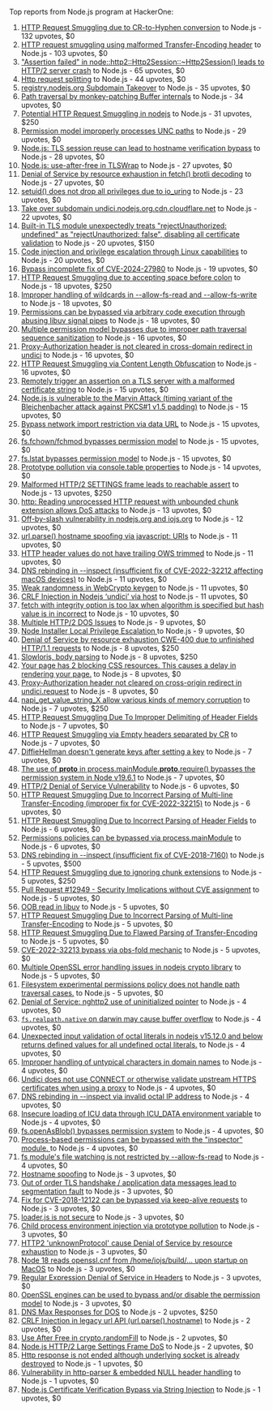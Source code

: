 Top reports from Node.js program at HackerOne:

1. [HTTP Request Smuggling due to CR-to-Hyphen conversion](https://hackerone.com/reports/922597) to Node.js - 132 upvotes, $0
2. [HTTP request smuggling using malformed Transfer-Encoding header](https://hackerone.com/reports/735748) to Node.js - 103 upvotes, $0
3. ["Assertion failed" in node::http2::Http2Session::~Http2Session() leads to HTTP/2 server crash](https://hackerone.com/reports/2319584) to Node.js - 65 upvotes, $0
4. [Http request splitting](https://hackerone.com/reports/409943) to Node.js - 44 upvotes, $0
5. [registry.nodejs.org Subdomain Takeover](https://hackerone.com/reports/340580) to Node.js - 35 upvotes, $0
6. [Path traversal by monkey-patching Buffer internals](https://hackerone.com/reports/2218653) to Node.js - 34 upvotes, $0
7. [Potential HTTP Request Smuggling in nodejs](https://hackerone.com/reports/1002188) to Node.js - 31 upvotes, $250
8. [Permission model improperly processes UNC paths](https://hackerone.com/reports/2079103) to Node.js - 29 upvotes, $0
9. [Node.js: TLS session reuse can lead to hostname verification bypass](https://hackerone.com/reports/811502) to Node.js - 28 upvotes, $0
10. [Node.js: use-after-free in TLSWrap](https://hackerone.com/reports/988103) to Node.js - 27 upvotes, $0
11. [Denial of Service by resource exhaustion in fetch() brotli decoding](https://hackerone.com/reports/2284065) to Node.js - 27 upvotes, $0
12. [setuid() does not drop all privileges due to io_uring](https://hackerone.com/reports/2170226) to Node.js - 23 upvotes, $0
13. [Take over subdomain undici.nodejs.org.cdn.cloudflare.net](https://hackerone.com/reports/1763817) to Node.js - 22 upvotes, $0
14. [Built-in TLS module unexpectedly treats "rejectUnauthorized: undefined" as "rejectUnauthorized: false", disabling all certificate validation](https://hackerone.com/reports/1278254) to Node.js - 20 upvotes, $150
15. [Code injection and privilege escalation through Linux capabilities](https://hackerone.com/reports/2237545) to Node.js - 20 upvotes, $0
16. [Bypass incomplete fix of CVE-2024-27980](https://hackerone.com/reports/2461831) to Node.js - 19 upvotes, $0
17. [HTTP Request Smuggling due to accepting space before colon](https://hackerone.com/reports/1238709) to Node.js - 18 upvotes, $250
18. [Improper handling of wildcards in --allow-fs-read and --allow-fs-write](https://hackerone.com/reports/2257156) to Node.js - 18 upvotes, $0
19. [Permissions can be bypassed via arbitrary code execution through abusing libuv signal pipes](https://hackerone.com/reports/2260337) to Node.js - 18 upvotes, $0
20. [Multiple permission model bypasses due to improper path traversal sequence sanitization](https://hackerone.com/reports/2259914) to Node.js - 16 upvotes, $0
21. [Proxy-Authorization header is not cleared in cross-domain redirect in undici](https://hackerone.com/reports/2352957) to Node.js - 16 upvotes, $0
22. [HTTP Request Smuggling via Content Length Obfuscation](https://hackerone.com/reports/2237099) to Node.js - 16 upvotes, $0
23. [Remotely trigger an assertion on a TLS server with a malformed certificate string](https://hackerone.com/reports/746733) to Node.js - 15 upvotes, $0
24. [Node.js is vulnerable to the Marvin Attack (timing variant of the Bleichenbacher attack against PKCS#1 v1.5 padding)](https://hackerone.com/reports/2269177) to Node.js - 15 upvotes, $0
25. [Bypass network import restriction via data URL](https://hackerone.com/reports/2092749) to Node.js - 15 upvotes, $0
26. [fs.fchown/fchmod bypasses permission model](https://hackerone.com/reports/2472071) to Node.js - 15 upvotes, $0
27. [fs.lstat bypasses permission model](https://hackerone.com/reports/2145862) to Node.js - 15 upvotes, $0
28. [Prototype pollution via console.table properties](https://hackerone.com/reports/1431042) to Node.js - 14 upvotes, $0
29. [Malformed HTTP/2 SETTINGS frame leads to reachable assert](https://hackerone.com/reports/800140) to Node.js - 13 upvotes, $250
30. [http: Reading unprocessed HTTP request with unbounded chunk extension allows DoS attacks](https://hackerone.com/reports/2233486) to Node.js - 13 upvotes, $0
31. [Off-by-slash vulnerability in nodejs.org and iojs.org](https://hackerone.com/reports/1631350) to Node.js - 12 upvotes, $0
32. [url.parse() hostname spoofing via javascript: URIs](https://hackerone.com/reports/395845) to Node.js - 11 upvotes, $0
33. [HTTP header values do not have trailing OWS trimmed](https://hackerone.com/reports/730779) to Node.js - 11 upvotes, $0
34. [DNS rebinding in --inspect (insufficient fix of CVE-2022-32212 affecting macOS devices)](https://hackerone.com/reports/1632921) to Node.js - 11 upvotes, $0
35. [Weak randomness in WebCrypto keygen](https://hackerone.com/reports/1690000) to Node.js - 11 upvotes, $0
36. [CRLF Injection in Nodejs ‘undici’ via host](https://hackerone.com/reports/1820955) to Node.js - 11 upvotes, $0
37. [fetch with integrity option is too lax when algorithm is specified but hash value is in incorrect](https://hackerone.com/reports/2377760) to Node.js - 10 upvotes, $0
38. [Multiple HTTP/2 DOS Issues](https://hackerone.com/reports/589739) to Node.js - 9 upvotes, $0
39. [Node Installer Local Privilege Escalation ](https://hackerone.com/reports/1211160) to Node.js - 9 upvotes, $0
40. [Denial of Service by resource exhaustion CWE-400 due to unfinished HTTP/1.1 requests](https://hackerone.com/reports/868834) to Node.js - 8 upvotes, $250
41. [Slowloris, body parsing](https://hackerone.com/reports/799072) to Node.js - 8 upvotes, $250
42. [Your page has 2 blocking CSS resources. This causes a delay in rendering your page.](https://hackerone.com/reports/365968) to Node.js - 8 upvotes, $0
43. [Proxy-Authorization header not cleared on cross-origin redirect in undici.request](https://hackerone.com/reports/2408074) to Node.js - 8 upvotes, $0
44. [napi_get_value_string_X allow various kinds of memory corruption](https://hackerone.com/reports/784186) to Node.js - 7 upvotes, $250
45. [HTTP Request Smuggling Due To Improper Delimiting of Header Fields](https://hackerone.com/reports/1524692) to Node.js - 7 upvotes, $0
46. [HTTP Request Smuggling via Empty headers separated by CR](https://hackerone.com/reports/2001873) to Node.js - 7 upvotes, $0
47. [DiffieHellman doesn't generate keys after setting a key](https://hackerone.com/reports/1927480) to Node.js - 7 upvotes, $0
48. [The use of __proto__ in process.mainModule.__proto__.require() bypasses the permission system in Node v19.6.1](https://hackerone.com/reports/1877919) to Node.js - 7 upvotes, $0
49. [HTTP/2 Denial of Service Vulnerability](https://hackerone.com/reports/335533) to Node.js - 6 upvotes, $0
50. [HTTP Request Smuggling Due to Incorrect Parsing of Multi-line Transfer-Encoding (improper fix for CVE-2022-32215)](https://hackerone.com/reports/1665156) to Node.js - 6 upvotes, $0
51. [HTTP Request Smuggling Due to Incorrect Parsing of Header Fields](https://hackerone.com/reports/1675191) to Node.js - 6 upvotes, $0
52. [Permissions policies can be bypassed via process.mainModule](https://hackerone.com/reports/1747642) to Node.js - 6 upvotes, $0
53. [DNS rebinding in --inspect (insufficient fix of CVE-2018-7160)](https://hackerone.com/reports/1069487) to Node.js - 5 upvotes, $500
54. [HTTP Request Smuggling due to ignoring chunk extensions](https://hackerone.com/reports/1238099) to Node.js - 5 upvotes, $250
55. [Pull Request #12949 - Security Implications without CVE assignment](https://hackerone.com/reports/415329) to Node.js - 5 upvotes, $0
56. [OOB read in libuv](https://hackerone.com/reports/1209681) to Node.js - 5 upvotes, $0
57. [HTTP Request Smuggling Due to Incorrect Parsing of Multi-line Transfer-Encoding](https://hackerone.com/reports/1501679) to Node.js - 5 upvotes, $0
58. [HTTP Request Smuggling Due to Flawed Parsing of Transfer-Encoding ](https://hackerone.com/reports/1524555) to Node.js - 5 upvotes, $0
59. [CVE-2022-32213 bypass via obs-fold mechanic](https://hackerone.com/reports/1630336) to Node.js - 5 upvotes, $0
60. [Multiple OpenSSL error handling issues in nodejs crypto library](https://hackerone.com/reports/1808596) to Node.js - 5 upvotes, $0
61. [Filesystem experimental permissions policy does not handle path traversal cases.](https://hackerone.com/reports/1952978) to Node.js - 5 upvotes, $0
62. [Denial of Service: nghttp2 use of uninitialized pointer](https://hackerone.com/reports/335608) to Node.js - 4 upvotes, $0
63. [`fs.realpath.native` on darwin may cause buffer overflow](https://hackerone.com/reports/965914) to Node.js - 4 upvotes, $0
64. [Unexpected input validation of octal literals in nodejs v15.12.0 and below returns defined values for all undefined octal literals.](https://hackerone.com/reports/1141623) to Node.js - 4 upvotes, $0
65. [Improper handling of untypical characters in domain names](https://hackerone.com/reports/1178337) to Node.js - 4 upvotes, $0
66. [Undici does not use CONNECT or otherwise validate upstream HTTPS certificates when using a proxy](https://hackerone.com/reports/1583680) to Node.js - 4 upvotes, $0
67. [DNS rebinding in --inspect via invalid octal IP address](https://hackerone.com/reports/1710652) to Node.js - 4 upvotes, $0
68. [Insecure loading of ICU data through ICU_DATA environment variable](https://hackerone.com/reports/1625036) to Node.js - 4 upvotes, $0
69. [fs.openAsBlob() bypasses permission system](https://hackerone.com/reports/1966492) to Node.js - 4 upvotes, $0
70. [Process-based permissions can be bypassed with the "inspector" module.  ](https://hackerone.com/reports/1962701) to Node.js - 4 upvotes, $0
71. [fs module's file watching is not restricted by --allow-fs-read](https://hackerone.com/reports/1966499) to Node.js - 4 upvotes, $0
72. [Hostname spoofing](https://hackerone.com/reports/678487) to Node.js - 3 upvotes, $0
73. [Out of order TLS handshake / application data messages lead to segmentation fault](https://hackerone.com/reports/335495) to Node.js - 3 upvotes, $0
74. [Fix for CVE-2018-12122 can be bypassed via keep-alive requests](https://hackerone.com/reports/453513) to Node.js - 3 upvotes, $0
75. [loader.js is not secure](https://hackerone.com/reports/629879) to Node.js - 3 upvotes, $0
76. [Child process environment injection via prototype pollution](https://hackerone.com/reports/878181) to Node.js - 3 upvotes, $0
77. [HTTP2 'unknownProtocol' cause Denial of Service by resource exhaustion](https://hackerone.com/reports/1043360) to Node.js - 3 upvotes, $0
78. [Node 18 reads openssl.cnf from /home/iojs/build/... upon startup on MacOS](https://hackerone.com/reports/1695596) to Node.js - 3 upvotes, $0
79. [Regular Expression Denial of Service in Headers](https://hackerone.com/reports/1784449) to Node.js - 3 upvotes, $0
80. [OpenSSL engines can be used to bypass and/or disable the permission model](https://hackerone.com/reports/1954535) to Node.js - 3 upvotes, $0
81. [DNS Max Responses for DOS](https://hackerone.com/reports/1033107) to Node.js - 2 upvotes, $250
82. [CRLF Injection in legacy url API (url.parse().hostname)](https://hackerone.com/reports/771596) to Node.js - 2 upvotes, $0
83. [Use After Free in crypto.randomFill](https://hackerone.com/reports/340053) to Node.js - 2 upvotes, $0
84. [Node.js HTTP/2 Large Settings Frame DoS](https://hackerone.com/reports/446662) to Node.js - 2 upvotes, $0
85. [Http response is not ended although underlying socket is already destroyed](https://hackerone.com/reports/676710) to Node.js - 1 upvotes, $0
86. [Vulnerability in http-parser & embedded NULL header handling](https://hackerone.com/reports/536954) to Node.js - 1 upvotes, $0
87. [Node.js Certificate Verification Bypass via String Injection](https://hackerone.com/reports/1429694) to Node.js - 1 upvotes, $0
